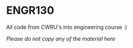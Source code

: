 # ENGR130
All code from CWRU's into engineering course :)

*Please do not copy any of the material here*
